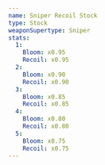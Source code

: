 ```yaml
---
name: Sniper Recoil Stock
type: Stock
weaponSupertype: Sniper
stats:
  1:
    Bloom: x0.95
    Recoil: x0.95
  2:
    Bloom: x0.90
    Recoil: x0.90
  3:
    Bloom: x0.85
    Recoil: x0.85
  4:
    Bloom: x0.80
    Recoil: x0.80
  5:
    Bloom: x0.75
    Recoil: x0.75
---
```

